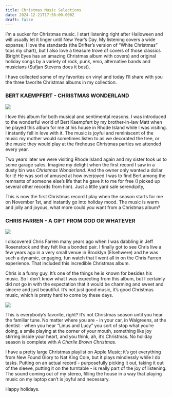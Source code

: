 ```yaml
---
title: Christmas Music Selections
date: 2024-12-21T17:56:00.000Z
draft: false
---
```

I’m a sucker for Christmas music. I start listening right after Halloween and will usually let it linger until New Year’s Day. My listening covers a wide expanse; I love the standards (the Drifter’s version of “White Christmas” tops my chart), but I also love a treasure trove of covers of those classics (Bright Eyes has an amazing Christmas album with covers) and original holiday songs by a variety of rock, punk, emo, alternative bands and musicians (Sufjan Stevens does it best). 

I have collected some of my favorites on vinyl and today I’ll share with you the three favorite Christmas albums in my collection.

### BERT KAEMPFERT - CHRISTMAS WONDERLAND

![](/images/upload/bk.jpg)

I love this album for both musical and sentimental reasons. I was introduced to the wonderful world of Bert Kaempfert by my brother-in-law Matt when he played this album for me at his house in Rhode Island while I was visiting. I instantly fell in love with it. The music is joyful and reminiscent of the music my mother would sometimes listen to as we decorated the tree, or the music they would play at the firehouse Christmas parties we attended every year. 

Two years later we were visiting Rhode Island again and my sister took us to some garage sales. Imagine my delight when the first record I saw in a dusty bin was *Christmas Wonderland*. And the owner only wanted a dollar for it! He was sort of amused at how overjoyed I was to find Bert among the remnants of someone else’s life that he gave it to me for free (I picked up several other records from him). Just a little yard sale serendipity, 

This is now the first Christmas record I play when the season starts for me on November 1st, and instantly go into holiday mood. The music is warm and jolly and joyous, what more could you want from a Christmas album? 

### CHRIS FARREN - A GIFT FROM GOD OR WHATEVER

![](/images/upload/cf.jpg)

I discovered Chris Farren many years ago when I was dabbling in Jeff Rosenstock and they felt like a bonded pair. I finally got to see Chris live a few years ago in a very small venue in Brooklyn (Elsehwere) and he was such a dynamic, engaging, fun watch that I went all in on the Chris Farren experience. That included this incredible Christmas album.

Chris is a funny guy. It’s one of the things he is known for besides his music. So I don’t know what I was expecting from this album, but I certainly did not go in with the expectation that it would be charming and sweet and sincere and just beautiful. It’s not just good music, it’s good Christmas music, which is pretty hard to come by these days.



![](/images/upload/cb.jpg)

This is everybody’s favorite, right? It’s not Christmas season until you hear the familiar tune. No matter where you are - in your car, in Walgreens, at the dentist - when you hear “Linus and Lucy” you sort of stop what you’re doing, a smile playing at the corner of your mouth, something like joy stirring inside your heart, and you think, ah, it’s Christmas. No holiday season is complete with *A Charlie Brown Christmas*. 

I have a pretty large Christmas playlist on Apple Music; it’s got everything from New Found Glory to Nat King Cole, but it plays mindlessly while I do tasks. Putting on an actual record - purposefully picking it out, taking it out of the sleeve, putting it on the turntable - is really part of the joy of listening. The sound coming out of my stereo, filling the house in a way that playing music on my laptop can’t is joyful and necessary. 


Happy holidays.

